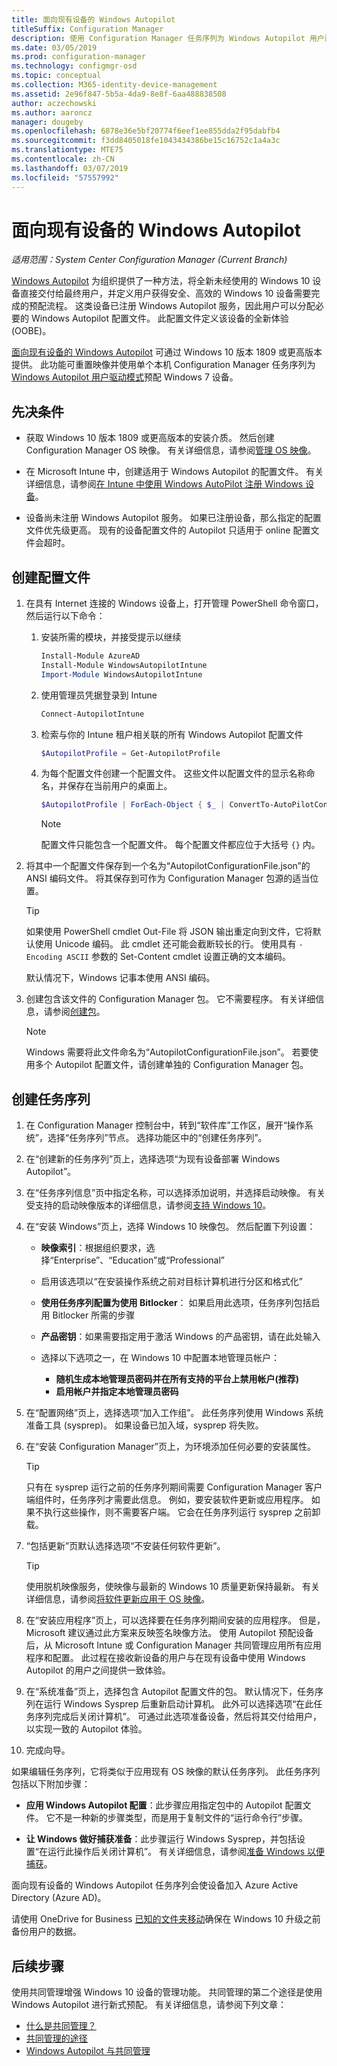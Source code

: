 ```yaml
---
title: 面向现有设备的 Windows Autopilot
titleSuffix: Configuration Manager
description: 使用 Configuration Manager 任务序列为 Windows Autopilot 用户驱动模式重置映像并预配 Windows 7 设备
ms.date: 03/05/2019
ms.prod: configuration-manager
ms.technology: configmgr-osd
ms.topic: conceptual
ms.collection: M365-identity-device-management
ms.assetid: 2e96f847-5b5a-4da9-8e8f-6aa488838508
author: aczechowski
ms.author: aaroncz
manager: dougeby
ms.openlocfilehash: 6878e36e5bf20774f6eef1ee855dda2f95dabfb4
ms.sourcegitcommit: f3dd8405018fe1043434386be15c16752c1a4a3c
ms.translationtype: MTE75
ms.contentlocale: zh-CN
ms.lasthandoff: 03/07/2019
ms.locfileid: "57557992"
---
```

# <a name="windows-autopilot-for-existing-devices"></a>面向现有设备的 Windows Autopilot
<!--3607717, fka 1358333-->

*适用范围：System Center Configuration Manager (Current Branch)*

[Windows Autopilot](https://docs.microsoft.com/windows/deployment/windows-autopilot/windows-autopilot) 为组织提供了一种方法，将全新未经使用的 Windows 10 设备直接交付给最终用户，并定义用户获得安全、高效的 Windows 10 设备需要完成的预配流程。 这类设备已注册 Windows Autopilot 服务，因此用户可以分配必要的 Windows Autopilot 配置文件。 此配置文件定义该设备的全新体验 (OOBE)。 

[面向现有设备的 Windows Autopilot](https://techcommunity.microsoft.com/t5/Windows-IT-Pro-Blog/New-Windows-Autopilot-capabilities-and-expanded-partner-support/ba-p/260430) 可通过 Windows 10 版本 1809 或更高版本提供。 此功能可重置映像并使用单个本机 Configuration Manager 任务序列为 [Windows Autopilot 用户驱动模式](https://docs.microsoft.com/windows/deployment/windows-autopilot/user-driven)预配 Windows 7 设备。 



## <a name="prerequisites"></a>先决条件

- 获取 Windows 10 版本 1809 或更高版本的安装介质。 然后创建 Configuration Manager OS 映像。 有关详细信息，请参阅[管理 OS 映像](/sccm/osd/get-started/manage-operating-system-images)。

- 在 Microsoft Intune 中，创建适用于 Windows Autopilot 的配置文件。 有关详细信息，请参阅[在 Intune 中使用 Windows AutoPilot 注册 Windows 设备](https://docs.microsoft.com/intune/enrollment-autopilot)。

- 设备尚未注册 Windows Autopilot 服务。 如果已注册设备，那么指定的配置文件优先级更高。 现有的设备配置文件的 Autopilot 只适用于 online 配置文件会超时。



## <a name="create-the-configuration-file"></a>创建配置文件

1. 在具有 Internet 连接的 Windows 设备上，打开管理 PowerShell 命令窗口，然后运行以下命令：  

    1. 安装所需的模块，并接受提示以继续  
        ``` PowerShell  
        Install-Module AzureAD
        Install-Module WindowsAutopilotIntune 
        Import-Module WindowsAutopilotIntune 
        ```

    2. 使用管理员凭据登录到 Intune  
        ``` PowerShell  
        Connect-AutopilotIntune 
        ```

    3. 检索与你的 Intune 租户相关联的所有 Windows Autopilot 配置文件  
        ``` PowerShell  
        $AutopilotProfile = Get-AutopilotProfile
        ```

    4. 为每个配置文件创建一个配置文件。 这些文件以配置文件的显示名称命名，并保存在当前用户的桌面上。<!--PowerShell example courtesy of GitHub user treestryder from SCCMDocs issue #1196-->  
        ``` PowerShell  
        $AutopilotProfile | ForEach-Object { $_ | ConvertTo-AutoPilotConfigurationJSON | Set-Content -Encoding Ascii "~\Desktop\$($_.displayName).json" }
        ```  

        > [!Note]  
        > 配置文件只能包含一个配置文件。 每个配置文件都应位于大括号 `{}` 内。  

2. 将其中一个配置文件保存到一个名为“AutopilotConfigurationFile.json”的 ANSI 编码文件。 将其保存到可作为 Configuration Manager 包源的适当位置。  

    > [!Tip]  
    > 如果使用 PowerShell cmdlet Out-File 将 JSON 输出重定向到文件，它将默认使用 Unicode 编码。 此 cmdlet 还可能会截断较长的行。 使用具有 `-Encoding ASCII` 参数的 Set-Content cmdlet 设置正确的文本编码。   
    > 
    > 默认情况下，Windows 记事本使用 ANSI 编码。  

3. 创建包含该文件的 Configuration Manager 包。 它不需要程序。 有关详细信息，请参阅[创建包](/sccm/apps/deploy-use/packages-and-programs#create-a-package-and-program)。  

    > [!NOTE]  
    > Windows 需要将此文件命名为“AutopilotConfigurationFile.json”。 若要使用多个 Autopilot 配置文件，请创建单独的 Configuration Manager 包。  



## <a name="create-the-task-sequence"></a>创建任务序列

1. 在 Configuration Manager 控制台中，转到“软件库”工作区，展开“操作系统”，选择“任务序列”节点。 选择功能区中的“创建任务序列”。  

2. 在“创建新的任务序列”页上，选择选项“为现有设备部署 Windows Autopilot”。  

3. 在“任务序列信息”页中指定名称，可以选择添加说明，并选择启动映像。 有关受支持的启动映像版本的详细信息，请参阅[支持 Windows 10](/sccm/core/plan-design/configs/support-for-windows-10#windows-10-adk)。  

4. 在“安装 Windows”页上，选择 Windows 10 映像包。 然后配置下列设置：  

    - **映像索引**：根据组织要求，选择“Enterprise”、“Education”或“Professional”  

    - 启用该选项以“在安装操作系统之前对目标计算机进行分区和格式化”  

    - **使用任务序列配置为使用 Bitlocker**： 如果启用此选项，任务序列包括启用 Bitlocker 所需的步骤  

    - **产品密钥**：如果需要指定用于激活 Windows 的产品密钥，请在此处输入  

    - 选择以下选项之一，在 Windows 10 中配置本地管理员帐户：  
        - **随机生成本地管理员密码并在所有支持的平台上禁用帐户(推荐)**
        - **启用帐户并指定本地管理员密码**

5. 在“配置网络”页上，选择选项“加入工作组”。 此任务序列使用 Windows 系统准备工具 (sysprep)。 如果设备已加入域，sysprep 将失败。  

6. 在“安装 Configuration Manager”页上，为环境添加任何必要的安装属性。  

    > [!Tip]  
    > 只有在 sysprep 运行之前的任务序列期间需要 Configuration Manager 客户端组件时，任务序列才需要此信息。 例如，要安装软件更新或应用程序。 如果不执行这些操作，则不需要客户端。 它会在任务序列运行 sysprep 之前卸载。  

7. “包括更新”页默认选择选项“不安装任何软件更新”。  

    > [!Tip]  
    > 使用脱机映像服务，使映像与最新的 Windows 10 质量更新保持最新。 有关详细信息，请参阅[将软件更新应用于 OS 映像](/sccm/osd/get-started/manage-operating-system-images#BKMK_OSImagesApplyUpdates)。  

8. 在“安装应用程序”页上，可以选择要在任务序列期间安装的应用程序。 但是，Microsoft 建议通过此方案来反映签名映像方法。 使用 Autopilot 预配设备后，从 Microsoft Intune 或 Configuration Manager 共同管理应用所有应用程序和配置。 此过程在接收新设备的用户与在现有设备中使用 Windows Autopilot 的用户之间提供一致体验。  

8. 在“系统准备”页上，选择包含 Autopilot 配置文件的包。 默认情况下，任务序列在运行 Windows Sysprep 后重新启动计算机。 此外可以选择选项“在此任务序列完成后关闭计算机”。 可通过此选项准备设备，然后将其交付给用户，以实现一致的 Autopilot 体验。  

9. 完成向导。  

如果编辑任务序列，它将类似于应用现有 OS 映像的默认任务序列。 此任务序列包括以下附加步骤：  

- **应用 Windows Autopilot 配置**：此步骤应用指定包中的 Autopilot 配置文件。 它不是一种新的步骤类型，而是用于复制文件的“运行命令行”步骤。  

- **让 Windows 做好捕获准备**：此步骤运行 Windows Sysprep，并包括设置“在运行此操作后关闭计算机”。 有关详细信息，请参阅[准备 Windows 以便捕获](/sccm/osd/understand/task-sequence-steps#BKMK_PrepareWindowsforCapture)。  

面向现有设备的 Windows Autopilot 任务序列会使设备加入 Azure Active Directory (Azure AD)。 

请使用 OneDrive for Business [已知的文件夹移动](https://docs.microsoft.com/onedrive/redirect-known-folders)确保在 Windows 10 升级之前备份用户的数据。



## <a name="next-steps"></a>后续步骤

使用共同管理增强 Windows 10 设备的管理功能。 共同管理的第二个途径是使用 Windows Autopilot 进行新式预配。 有关详细信息，请参阅下列文章：

- [什么是共同管理？](/sccm/comanage/overview)
- [共同管理的途径](/sccm/comanage/quickstart-paths)
- [Windows Autopilot 与共同管理](/sccm/comanage/quickstart-autopilot)


